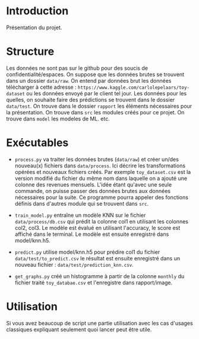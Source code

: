 # Introduction

Présentation du projet.

# Structure

Les données ne sont pas sur le github pour des soucis de confidentialité/espaces. 
On suppose que les données brutes se trouvent dans un dossier `data/raw`.
On entend par données brut les données télécharger à cette adresse : `https://www.kaggle.com/carlolepelaars/toy-dataset` ou les données envoyé par le client tel jour.
Les données pour les quelles, on souhaite faire des prédictions se trouvent dans le dossier `data/test`.
On trouve dans le dossier `rapport` les éléments nécessaires pour la présentation.
On trouve dans `src` les modules créés pour ce projet.
On trouve dans `model` les modeles de ML.
etc.

# Exécutables

* `process.py` va traiter les données brutes (`data/raw`) et créer un/des nouveau(x) fichiers dans `data/process`. Ici décrire les transformations opérées et nouveaux fichiers créés. Par exemple `toy_dataset.csv` est la version modifié du fichier du même nom dans laquelle on a ajouté une colonne des revenues mensuels. L'idée étant qu'avec une seule commande, on puisse passer des données brutes aux données nécessaires pour la suite. Ce programme pourra appeler des fonctions définis dans d'autres module qui se trouvent dans `src`.

* `train_model.py` entraîne un modèle KNN sur le fichier `data/process/db.csv` qui prédit la colonne col1 en utilisant les colonnes col2, col3. Le modèle est évalué en utilisant l'accuracy, le score est affiché dans le terminal. Le modèle est ensuite enregistré dans model/knn.h5.

* `predict.py` utilise model/knn.h5 pour prédire col1 du fichier `data/test/to_predict.csv` le résultat est ensuite enregistré dans un nouveau fichier : `data/test/prediction_knn.csv`.

* `get_graphs.py` créé un histogramme à partir de la colonne `monthly` du fichier traité `toy_databae.csv` et l'enregistre dans rapport/image.


# Utilisation

Si vous avez beaucoup de script une partie utilisation avec les cas d'usages classiques expliquant seulement quoi lancer peut être utile.
